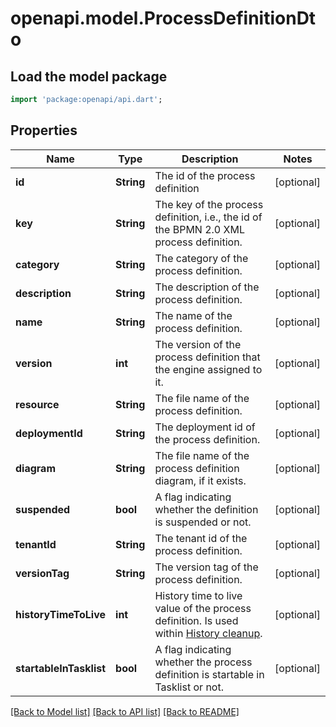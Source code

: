 # openapi.model.ProcessDefinitionDto

## Load the model package
```dart
import 'package:openapi/api.dart';
```

## Properties
Name | Type | Description | Notes
------------ | ------------- | ------------- | -------------
**id** | **String** | The id of the process definition | [optional] 
**key** | **String** | The key of the process definition, i.e., the id of the BPMN 2.0 XML process definition. | [optional] 
**category** | **String** | The category of the process definition. | [optional] 
**description** | **String** | The description of the process definition. | [optional] 
**name** | **String** | The name of the process definition. | [optional] 
**version** | **int** | The version of the process definition that the engine assigned to it. | [optional] 
**resource** | **String** | The file name of the process definition. | [optional] 
**deploymentId** | **String** | The deployment id of the process definition. | [optional] 
**diagram** | **String** | The file name of the process definition diagram, if it exists. | [optional] 
**suspended** | **bool** | A flag indicating whether the definition is suspended or not. | [optional] 
**tenantId** | **String** | The tenant id of the process definition. | [optional] 
**versionTag** | **String** | The version tag of the process definition. | [optional] 
**historyTimeToLive** | **int** | History time to live value of the process definition. Is used within [History cleanup](https://docs.camunda.org/manual/7.20/user-guide/process-engine/history/#history-cleanup). | [optional] 
**startableInTasklist** | **bool** | A flag indicating whether the process definition is startable in Tasklist or not. | [optional] 

[[Back to Model list]](../README.md#documentation-for-models) [[Back to API list]](../README.md#documentation-for-api-endpoints) [[Back to README]](../README.md)


